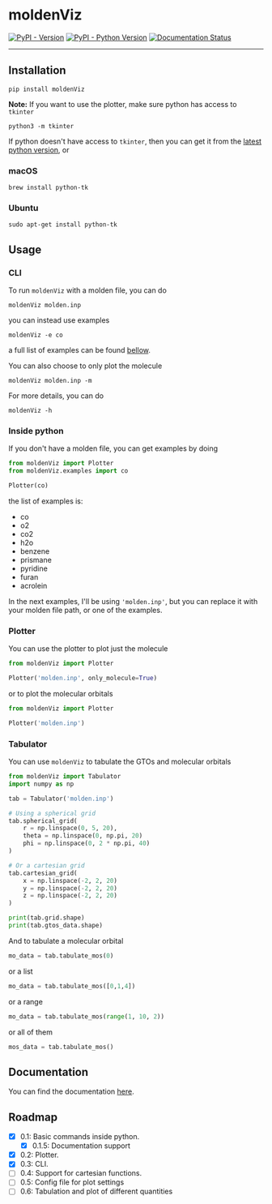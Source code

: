 # moldenViz

[![PyPI - Version](https://img.shields.io/pypi/v/moldenviz.svg)](https://pypi.org/project/moldenviz)
[![PyPI - Python Version](https://img.shields.io/pypi/pyversions/moldenviz.svg)](https://pypi.org/project/moldenviz)
[![Documentation Status](https://readthedocs.org/projects/moldenviz/badge/?version=latest)](https://moldenviz.readthedocs.io/en/latest/?badge=latest)

-----

## Installation

```console
pip install moldenViz
```

**Note:** If you want to use the plotter, make sure python has access to `tkinter`
```console
python3 -m tkinter
```

If python doesn't have access to `tkinter`, then you can get it from the [latest python version](https://www.python.org/downloads/), or
### macOS
```console
brew install python-tk
```

### Ubuntu
```console
sudo apt-get install python-tk
```

## Usage
### CLI
To run `moldenViz` with a molden file, you can do
```console
moldenViz molden.inp
```
you can instead use examples
```console
moldenViz -e co
```
a full list of examples can be found [bellow](#inside-python).

You can also choose to only plot the molecule
```console
moldenViz molden.inp -m
```

For more details, you can do
```console
moldenViz -h
```

### Inside python
If you don't have a molden file, you can get examples by doing
```python
from moldenViz import Plotter
from moldenViz.examples import co

Plotter(co)
```
the list of examples is:
- co
- o2
- co2
- h2o
- benzene
- prismane
- pyridine
- furan
- acrolein

In the next examples, I'll be using `'molden.inp'`, but you can replace it with your molden file path, or one of the examples.

### Plotter
You can use the plotter to plot just the molecule
```python
from moldenViz import Plotter

Plotter('molden.inp', only_molecule=True)
```
or to plot the molecular orbitals
```python
from moldenViz import Plotter

Plotter('molden.inp')
```

### Tabulator
You can use `moldenViz` to tabulate the GTOs and molecular orbitals
```python
from moldenViz import Tabulator
import numpy as np

tab = Tabulator('molden.inp')

# Using a spherical grid
tab.spherical_grid(
    r = np.linspace(0, 5, 20),
    theta = np.linspace(0, np.pi, 20)
    phi = np.linspace(0, 2 * np.pi, 40)
)

# Or a cartesian grid
tab.cartesian_grid(
    x = np.linspace(-2, 2, 20)
    y = np.linspace(-2, 2, 20)
    z = np.linspace(-2, 2, 20)
)

print(tab.grid.shape)
print(tab.gtos_data.shape)
```

And to tabulate a molecular orbital
```python
mo_data = tab.tabulate_mos(0)
```
or a list
```python
mo_data = tab.tabulate_mos([0,1,4])
```
or a range
```python
mo_data = tab.tabulate_mos(range(1, 10, 2))
```
or all of them
```python
mos_data = tab.tabulate_mos()
```

## Documentation
You can find the documentation [here](https://moldenviz.readthedocs.io/en/latest/).

## Roadmap
- [x] 0.1: Basic commands inside python.
  - [x] 0.1.5: Documentation support
- [x] 0.2: Plotter.
- [x] 0.3: CLI.
- [ ] 0.4: Support for cartesian functions.
- [ ] 0.5: Config file for plot settings
- [ ] 0.6: Tabulation and plot of different quantities
